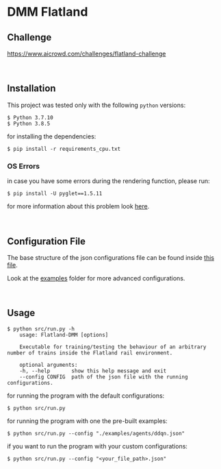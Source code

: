 # DMM Flatland

## Challenge

https://www.aicrowd.com/challenges/flatland-challenge

<br/>

## Installation

This project was tested only with the following `python` versions: 
```
$ Python 3.7.10
$ Python 3.8.5
```

for installing the dependencies:
```
$ pip install -r requirements_cpu.txt
```

### OS Errors

in case you have some errors during the rendering function, please run:
```
$ pip install -U pyglet==1.5.11
```

for more information about this problem look [here](https://github.com/openai/gym/issues/2101).

<br/>


## Configuration File

The base structure of the json configurations file can be found inside [this file](./src/configs/run.json).

Look at the [examples](./examples) folder for more advanced configurations.

<br/>


## Usage

```
$ python src/run.py -h
    usage: Flatland-DMM [options]

    Executable for training/testing the behaviour of an arbitrary number of trains inside the Flatland rail environment.

    optional arguments:
    -h, --help       show this help message and exit
    --config CONFIG  path of the json file with the running configurations.
```

for running the program with the default configurations:
```
$ python src/run.py
```

for running the program with one the pre-built examples:
```
$ python src/run.py --config "./examples/agents/ddqn.json"
```

if you want to run the program with your custom configurations:
```
$ python src/run.py --config "<your_file_path>.json"
```